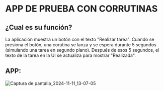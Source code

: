 # APP DE PRUEBA CON CORRUTINAS 

## ¿Cual es su función?

La aplicación muestra un botón con el texto "Realizar tarea".
Cuando se presiona el botón, una corutina se lanza y se espera durante 5 segundos (simulando una tarea en segundo plano).
Después de esos 5 segundos, el texto de la tarea en la UI se actualiza para mostrar "Realizada".

## APP:
![Captura de pantalla_2024-11-11_13-07-05](https://github.com/user-attachments/assets/df5f5f5b-b0b1-4fdd-a895-7334f4589b98)
